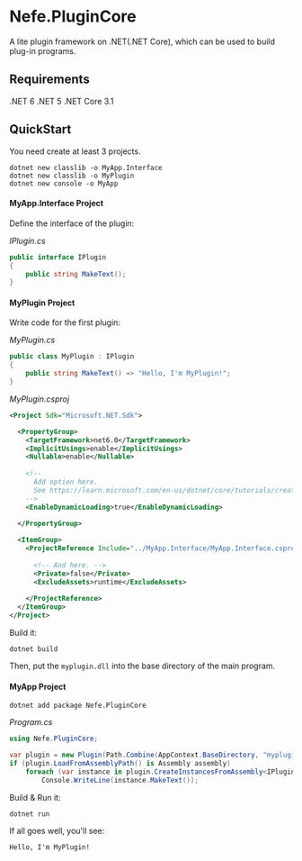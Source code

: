 # Nefe.PluginCore

A lite plugin framework on .NET(.NET Core), which can be used to build plug-in programs.

## Requirements

.NET 6
.NET 5
.NET Core 3.1

## QuickStart

You need create at least 3 projects.

```shell
dotnet new classlib -o MyApp.Interface
dotnet new classlib -o MyPlugin
dotnet new console -o MyApp
```

#### MyApp.Interface Project

Define the interface of the plugin:

_IPlugin.cs_
```csharp
public interface IPlugin
{
    public string MakeText();
}
```

#### MyPlugin Project

Write code for the first plugin:

_MyPlugin.cs_
```csharp
public class MyPlugin : IPlugin
{
    public string MakeText() => "Hello, I'm MyPlugin!";
}
```

_MyPlugin.csproj_
```xml
<Project Sdk="Microsoft.NET.Sdk">

  <PropertyGroup>
    <TargetFramework>net6.0</TargetFramework>
    <ImplicitUsings>enable</ImplicitUsings>
    <Nullable>enable</Nullable>
    
    <!--
      Add option here.
      See https://learn.microsoft.com/en-us/dotnet/core/tutorials/creating-app-with-plugin-support
    -->
    <EnableDynamicLoading>true</EnableDynamicLoading>
    
  </PropertyGroup>

  <ItemGroup>
    <ProjectReference Include="../MyApp.Interface/MyApp.Interface.csproj">
      
      <!-- And here. -->
      <Private>false</Private>
      <ExcludeAssets>runtime</ExcludeAssets>
      
    </ProjectReference>
  </ItemGroup>
</Project>
```

Build it:

```shell
dotnet build
```

Then, put the ``myplugin.dll`` into the base directory of the main program.

#### MyApp Project

```shell
dotnet add package Nefe.PluginCore
```

_Program.cs_
```csharp
using Nefe.PluginCore;

var plugin = new Plugin(Path.Combine(AppContext.BaseDirectory, "myplugin.dll"));
if (plugin.LoadFromAssemblyPath() is Assembly assembly)
    foreach (var instance in plugin.CreateInstancesFromAssembly<IPlugin>(assembly))
        Console.WriteLine(instance.MakeText());
```

Build & Run it:

```shell
dotnet run
```

If all goes well, you'll see:

```text
Hello, I'm MyPlugin!
```
